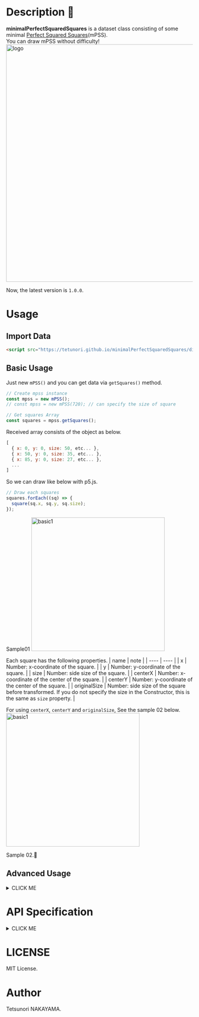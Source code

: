 # Description 📐

**minimalPerfectSquaredSquares** is a dataset class consisting of some minimal [Perfect Squared Squares](https://en.wikipedia.org/wiki/Squaring_the_square#Perfect_squared_squares)(mPSS).  
You can draw mPSS without difficulty!  
<img src="https://tetunori.github.io/minimalPerfectSquaredSquares/images/logo.png" alt="logo" width="640px">  

Now, the latest version is `1.0.0`.  

# Usage
## Import Data
```html 
<script src="https://tetunori.github.io/minimalPerfectSquaredSquares/dist/v1.0.0/mpss.js"></script>
```
## Basic Usage
Just new `mPSS()` and you can get data via `getSquares()` method.
```javascript
// Create mpss instance
const mpss = new mPSS();
// const mpss = new mPSS(720); // can specify the size of square

// Get squares Array
const squares = mpss.getSquares();
```
Received array consists of the object as below.
```javascript
[
  { x: 0, y: 0, size: 50, etc... },
  { x: 50, y: 0, size: 35, etc... },
  { x: 85, y: 0, size: 27, etc... },
  ...
]
```
So we can draw like below with p5.js.
```javascript
// Draw each squares
squares.forEach((sq) => {
  square(sq.x, sq.y, sq.size);
});
```
Sample01
<img src="https://tetunori.github.io/jpCityPolygon/images/basic1.png" alt="basic1" width="360px">  


Each square has the following properties.
|  name  |  note  |
| ---- | ---- |
|  x  |  Number: x-coordinate of the square.  |
|  y  |  Number: y-coordinate of the square.  |
|  size  |  Number: side size of the square.  |
|  centerX  |  Number: x-coordinate of the center of the square.  |
|  centerY  |  Number: y-coordinate of the center of the square.  |
|  originalSize  |  Number: side size of the square before transformed. If you do not specify the size in the Constructor, this is the same as `size` property.  |

For using `centerX`, `centerY` and `originalSize`, See the sample 02 below.
<img src="https://tetunori.github.io/jpCityPolygon/images/basic1.png" alt="basic1" width="360px">  

Sample 02.🌟

## Advanced Usage
<details><summary>CLICK ME</summary>
<p>

### Transform (rotation and reflection)
We can specify rotation and mirror reflection to `getSquares()`.  
Simply, set the argument from the list below into the function.
```javascript
mPSS.tfTypeIdOriginal;
mPSS.tfTypeIdRotate90;
mPSS.tfTypeIdRotate180;
mPSS.tfTypeIdRotate270;
mPSS.tfTypeIdMirror;
mPSS.tfTypeIdMirrorRotate90;
mPSS.tfTypeIdMirrorRotate180;
mPSS.tfTypeIdMirrorRotate270;
```
Use like
```javascript
const squares = mpss.getSquares( mPSS.tfTypeIdMirrorRotate180 );
```
<img src="https://tetunori.github.io/jpCityPolygon/images/basic1.png" alt="basic1" width="360px">  

Sample 03 🌟

### Other 3 squares
Although we have seen the minimal(in the number of the squares) PSS, `mPSS` supplies another 3 minimal(in the length of the squares) PSSs.  
We can get the data via `getSmallestSizeSquares()` that has a similar usage to `getSquares()`.  
Please specify the square index 0, 1 or 2 in the 1st argument.  
```javascript
const squares = mpss.getSmallestSizeSquares( 1 );

// You can specify the transform direction
// const squares = mpss.getSmallestSizeSquares( 2, mPSS.tfTypeIdRotate90 );
```
<img src="https://tetunori.github.io/jpCityPolygon/images/basic1.png" alt="basic1" width="360px">  

Sample 04 🌟
</p>
</details>

# API Specification
<details><summary>CLICK ME</summary>
<p>

## Constructors
### constructor
```javascript
new mPSS([sideLength: Number])
```
Parameters:
|  name  |  note  |
| ---- | ---- |
|  [sideLength]   | Number: Size of the outline (biggest)square. Optional.  |

Returns:
mPSS instance.

## Methods
### getSquares
```javascript
getSquares([transformTypeIndex: Number])
```
Parameters:
|  name  |  note  |
| ---- | ---- |
|  [transformTypeIndex]   | Number: Specify `mPSS.tfTypeId*`. Default value is `mPSS.tfTypeIdOriginal` Optional. |

Returns:
Array of the square data. Each data has properties below.
|  name  |  note  |
| ---- | ---- |
|  x  |  Number: x-coordinate of the square.  |
|  y  |  Number: y-coordinate of the square.  |
|  size  |  Number: side size of the square.  |
|  centerX  |  Number: x-coordinate of the center of the square.  |
|  centerY  |  Number: y-coordinate of the center of the square.  |
|  originalSize  |  Number: side size of the square before transformed. If you do not specify the size in the Constructor, this is the same as `size` property.  |

### getSmallestSizeSquares
```javascript
getSmallestSizeSquares([squareTypeIndex: Number], [transformTypeIndex: Number]) {
```
Parameters:
|  name  |  note  |
| ---- | ---- |
|  [squareTypeIndex]   | Number: Specify square type index 0, 1 or 2. Default value is 0. Optional. |
|  [transformTypeIndex]   | Number: Specify `mPSS.tfTypeId*`. Default value is `mPSS.tfTypeIdOriginal` Optional. |

Returns:
Array of the square data. See `getSquares()` section.

</p>
</details>

# LICENSE
MIT License.

# Author
Tetsunori NAKAYAMA.
